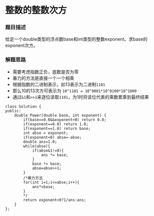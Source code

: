 ﻿# 整数的整数次方
### 题目描述
给定一个double类型的浮点数base和int类型的整数exponent。求base的exponent次方。

### 解题思路
* 需要考虑指数正负，底数是否为零
* 暴力的方法是直接一个一个相乘
* 根据指数的二进制表示，如13表示为二进制`1101`
* 那么10的13次方可表示为 `10^1101 = 10^0001*10^0100*10^1000`
* 通过`&1`和`>>1`来逐位读取`1101`，为1时将该位代表的乘数累乘到最终结果

```
class Solution {
public:
    double Power(double base, int exponent) {
        if(base==0.0&&exponent<0) return 0.0;
        if(exponent==0.0) return 1.0;
        if(exponent==1.0) return base;
        int abse = exponent;
        if(exponent<0) abse=-abse;
        double ans=1.0;
        while(abse){
            if(abse&1!=0){
                ans *= base;
            }
            base *= base;
            abse=abse>>1;
        }
        /*暴力方法
        for(int i=1;i<=abse;i++){
            ans*=base;
        }
        */
        return exponent<0?1/ans:ans;
    }
};
```

